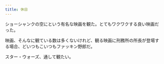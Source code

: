 ```yaml
---
title: 休日
---
```


ショーシャンクの空にという有名な映画を観た。とてもワクワクする良い映画だった。

映画、そんなに観ている数は多くないけれど、観る映画に刑務所の所長が登場する場合、どいつもこいつもファッキン野郎だ。

スター・ウォーズ、通して観たい。
